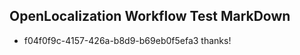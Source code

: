 ## OpenLocalization Workflow Test MarkDown
* f04f0f9c-4157-426a-b8d9-b69eb0f5efa3 thanks!

<!--HONumber=Sep16_HO1-->


